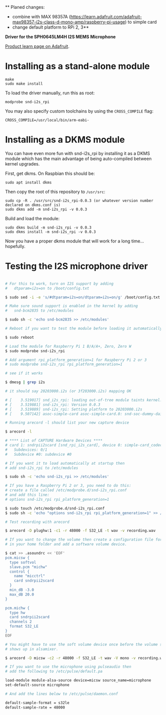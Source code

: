 ** Planed changes: 
- combine with MAX 98357A (https://learn.adafruit.com/adafruit-max98357-i2s-class-d-mono-amp/raspberry-pi-usage) to simple card
- change default platform to RPi 2, 3**

**Driver for the SPH0645LM4H I2S MEMS Microphone**

[Product learn page on Adafruit](https://learn.adafruit.com/adafruit-i2s-mems-microphone-breakout/overview).


Installing as a stand-alone module
==============================================================================

    make
    sudo make install

To load the driver manually, run this as root:

    modprobe snd-i2s_rpi

You may also specify custom toolchains by using the `CROSS_COMPILE` flag:

    CROSS_COMPILE=/usr/local/bin/arm-eabi-


Installing as a DKMS module
==============================================================================

You can have even more fun with snd-i2s\_rpi by installing it as a DKMS module
which has the main advantage of being auto-compiled between kernel upgrades.

First, get dkms. On Raspbian this should be:

	sudo apt install dkms

Then copy the root of this repository to `/usr/src`:

	sudo cp -R . /usr/src/snd-i2s_rpi-0.0.3 (or whatever version number declared on dkms.conf is)
	sudo dkms add -m snd-i2s_rpi -v 0.0.3

Build and load the module:

	sudo dkms build -m snd-i2s_rpi -v 0.0.3
	sudo dkms install -m snd-i2s_rpi -v 0.0.3

Now you have a proper dkms module that will work for a long time... hopefully.


Testing the I2S microphone driver
==============================================================================

```bash

# For this to work, turn on I2S support by adding
#   dtparam=i2s=on to /boot/config.txt

$ sudo sed -i -e 's/#dtparam=i2s=on/dtparam=i2s=on/g' /boot/config.txt

# Make sure sound support is enabled in the kernel by adding
#   snd-bcm2835 to /etc/modules

$ sudo sh -c 'echo snd-bcm2835 >> /etc/modules'

# Reboot if you want to test the module before loading it automatically

$ sudo reboot

# Load the module for Raspberry Pi 1 B/A/A+, Zero, Zero W
$ sudo modprobe snd-i2s_rpi

# Add argument rpi_platform_generation=1 for Raspberry Pi 2 or 3
# sudo modprobe snd-i2s_rpi rpi_platform_generation=1

# see if it works

$ dmesg | grep i2s

# it should say 20203000.i2s (or 3f203000.i2s) mapping OK

# [    3.519017] snd_i2s_rpi: loading out-of-tree module taints kernel.
# [    3.519881] snd-i2s_rpi: Version 0.0.3
# [    3.519889] snd-i2s_rpi: Setting platform to 20203000.i2s
# [    9.507142] asoc-simple-card asoc-simple-card.0: snd-soc-dummy-dai <-> 20203000.i2s mapping ok

# Running arecord -l should list your new capture device

$ arecord -l

# **** List of CAPTURE Hardware Devices ****
# card 1: sndrpii2scard [snd_rpi_i2s_card], device 0: simple-card_codec_link snd-soc-dummy-dai-0 [simple-card_codec_link snd-soc-dummy-dai-0]
#   Subdevices: 0/1
#   Subdevice #0: subdevice #0

# If you want it to load automatically at startup then
# add snd-i2s_rpi to /etc/modules

$ sudo sh -c 'echo snd-i2s_rpi >> /etc/modules'

# If you have a Raspberry Pi 2 or 3, you need to do this:
# create a file called /etc/modprobe.d/snd-i2s_rpi.conf
# and add this line:
# options snd-i2s_rpi rpi_platform_generation=1

$ sudo touch /etc/modprobe.d/snd-i2s_rpi.conf
$ sudo sh -c 'echo "options snd-i2s_rpi rpi_platform_generation=1" >> /etc/modprobe.d/snd-i2s_rpi.conf'

# Test recording with arecord

$ arecord -D plughw:1 -c1 -r 48000 -f S32_LE -t wav -v recording.wav

# If you want to change the volume then create a configuration file for ALSA
# in your home folder and add a software volume device.

$ cat >> .asoundrc << 'EOF'
pcm.micsw {
  type softvol
  slave.pcm "michw"
  control {
    name "micctrl"
    card sndrpii2scard
  }
  min_dB -3.0
  max_dB 20.0
}

pcm.michw {
  type hw
  card sndrpii2scard
  channels 2
  format S32_LE
}
EOF

# You might have to use the soft volume device once before the volume slider
# shows up in alsamixer.

$ arecord -D micsw -c2 -r 48000 -f S32_LE -t wav -V mono -v recording.wav

# If you want to use the microphone using pulseaudio then
# add the following to /etc/pulse/default.pa

load-module module-alsa-source device=micsw source_name=microphone
set-default-source microphone

# And add the lines below to /etc/pulse/daemon.conf

default-sample-format = s32le
default-sample-rate = 48000

```


